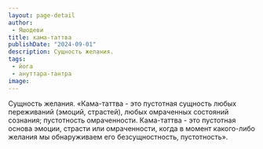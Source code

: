 ```yaml
---
layout: page-detail
author:
 - Яшодеви
title: кама-таттва
publishDate: "2024-09-01"
description: Сущность желания.
tags:
 - йога
 - ануттара-тантра
image: 
---
```


Сущность желания.
	«Кама-таттва - это пустотная сущность любых переживаний (эмоций, страстей), любых омраченных состояний сознания; пустотность омраченности. Кама-таттва - это пустотная основа эмоции, страсти или омраченности, когда в момент какого-либо желания мы обнаруживаем его безсущностность, пустотность».

